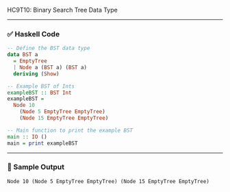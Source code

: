 HC9T10: Binary Search Tree Data Type

---

### ✅ Haskell Code

```haskell
-- Define the BST data type
data BST a
  = EmptyTree
  | Node a (BST a) (BST a)
  deriving (Show)

-- Example BST of Ints
exampleBST :: BST Int
exampleBST =
  Node 10
    (Node 5 EmptyTree EmptyTree)
    (Node 15 EmptyTree EmptyTree)

-- Main function to print the example BST
main :: IO ()
main = print exampleBST
```

---

### 🧪 Sample Output

```
Node 10 (Node 5 EmptyTree EmptyTree) (Node 15 EmptyTree EmptyTree)
```

